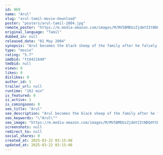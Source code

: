 ```yaml
---
id: 969
name: "Arul"
slug: "arul-tamil-movie-download"
poster: "posters/arul-tamil-2004.jpg"
remote_poster: "https://m.media-amazon.com/images/M/MV5BMDUzZjdmY2ItNDQ4YS00NmM5LTk2YWQtODA4ZGNjODNmYmVjXkEyXkFqcGdeQXVyMTEzNzg0Mjkx._V1_SX300.jpg"
original_language: "Tamil"
dubbed_in: null
released_date: "01 May 2004"
synopsis: "Arul becomes the black sheep of the family after he falsely takes the blame for something his brother had done. Kanmani, his next door neighbour, falls for him. But, Arul does not reciprocate."
type: "movie"
rating: "5.7"
imdbid: "tt0421640"
tmdbid: null
views: 0
likes: 0
dislikes: 0
author_id: 1
trailer_url: null
runtime: "162 min"
is_featured: 0
is_active: 1
is_comingsoon: 0
seo_title: "Arul"
seo_description: "Arul becomes the black sheep of the family after he falsely takes the blame for something his brother had done. Kanmani, his next door neighbour, falls for him. But, Arul does not reciprocate."
seo_keywords: "\"Arul\""
seo_image: "https://m.media-amazon.com/images/M/MV5BMDUzZjdmY2ItNDQ4YS00NmM5LTk2YWQtODA4ZGNjODNmYmVjXkEyXkFqcGdeQXVyMTEzNzg0Mjkx._V1_SX300.jpg"
screenshots: null
redirect_to: null
social_shares: 0
created_at: 2025-03-22 03:15:48
updated_at: 2025-03-22 03:15:48
---
```


